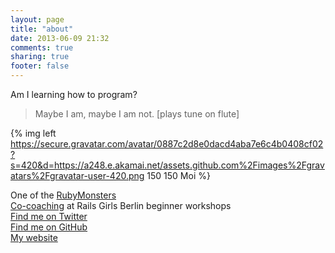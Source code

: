 ```yaml
---
layout: page
title: "about"
date: 2013-06-09 21:32
comments: true
sharing: true
footer: false
---
```


Am I learning how to program?
 > Maybe I am, maybe I am not. [plays tune on flute] 




{% img left https://secure.gravatar.com/avatar/0887c2d8e0dacd4aba7e6c4b0408cf02?s=420&d=https://a248.e.akamai.net/assets.github.com%2Fimages%2Fgravatars%2Fgravatar-user-420.png 150 150 Moi %}

One of the [RubyMonsters](https://twitter.com/RubyMonsters)<br />[Co-coaching](http://railsgirlsberlin.de/about/coaches-2/) at Rails Girls Berlin beginner workshops<br />[Find me on Twitter](https://www.twitter.com/bioshrimp)<br />[Find me on GitHub](https://github.com/bioshrimp)<br />
[My website](http://www.ejaculesc.com)

